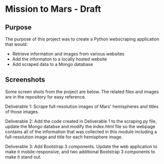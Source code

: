 # Mission to Mars - Draft
## Purpose

The purpose of this project was to create a Python webscraping application that would:
- Retrieve information and images from various websites
- Add the informaton to a locally hosted website  
- Add scraped data to a Mongo database

## Screenshots
Some screen shots from the project are below. The related files and images are in the repository for easy reference.

Deliverable 1: Scrape full-resolution images of Mars' hemispheres and titles of those images.


Deliverable 2: Add the code created in Deliverable 1 to the scraping.py file, update the Mongo databse and modify the index.html file so the webpage contains all of the information that was collected in this module including a full-resolution image and title for each hemisphere image.

Deliverable 3: Add Bootstrap 3 components. Update the web application to make it mobile-responsive, and two additional Bootstrap 3 components to make it stand out. 

